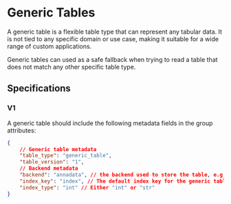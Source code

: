 # Generic Tables

A generic table is a flexible table type that can represent any tabular data. It is not tied to any specific domain or use case, making it suitable for a wide range of custom applications.

Generic tables can used as a safe fallback when trying to read a table that does not match any other specific table type.

## Specifications

### V1

A generic table should include the following metadata fields in the group attributes:

```json
{
    // Generic table metadata
    "table_type": "generic_table",
    "table_version": "1",
    // Backend metadata
    "backend": "annadata", // the backend used to store the table, e.g. "annadata", "parquet", etc..
    "index_key": "index", // The default index key for the generic table, which is used to identify each row.
    "index_type": "int" // Either "int" or "str"
}
```
